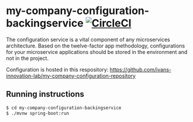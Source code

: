 # my-company-configuration-backingservice [![CircleCI](https://circleci.com/gh/ivans-innovation-lab/my-company-configuration-backingservice.svg?style=svg)](https://circleci.com/gh/ivans-innovation-lab/my-company-configuration-backingservice)
The configuration service is a vital component of any microservices architecture. Based on the twelve-factor app methodology, configurations for your microservice applications should be stored in the environment and not in the project.

Configuration is hosted in this respository: https://github.com/ivans-innovation-lab/my-company-configuration-repository

## Running instructions

```bash
$ cd my-company-configuration-backingservice
$ ./mvnw spring-boot:run
```
